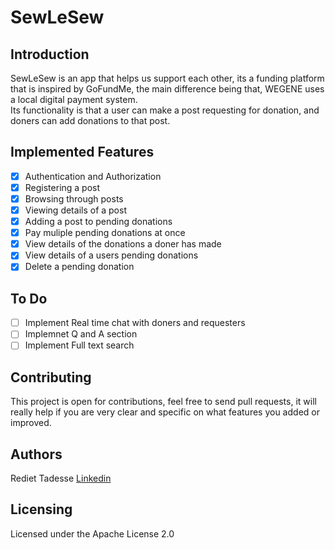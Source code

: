 # SewLeSew 
## Introduction  
SewLeSew is an app that helps us support each other, its a funding platform that is inspired by GoFundMe, the main difference being that, WEGENE uses a local digital payment 
system.  
Its functionality is that a user can make a post requesting
for donation, and doners can add donations to that post.
## Implemented Features  
- [x] Authentication and Authorization  
- [x] Registering a post  
- [x] Browsing through posts  
- [x] Viewing details of a post  
- [x] Adding a post to pending donations  
- [x] Pay muliple pending donations at once  
- [x] View details of the donations a doner has made  
- [x] View details of a users pending donations  
- [x] Delete a pending donation  

## To Do  
- [ ] Implement Real time chat with doners and requesters  
- [ ] Implemnet Q and A section  
- [ ] Implement Full text search  
## Contributing  
This project is open for contributions, feel free to send pull requests, it will really help if you are very clear and specific on what features you added or improved.

## Authors  
Rediet Tadesse [Linkedin](https://www.linkedin.com/in/rediet-tadesse-43209013b/)  

## Licensing  
Licensed under the Apache License 2.0  

